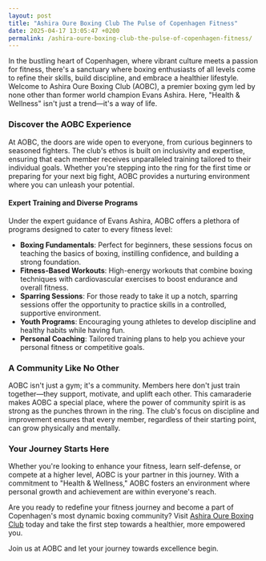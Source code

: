 ```yaml
---
layout: post
title: "Ashira Oure Boxing Club The Pulse of Copenhagen Fitness"
date: 2025-04-17 13:05:47 +0200
permalink: /ashira-oure-boxing-club-the-pulse-of-copenhagen-fitness/
---
```



In the bustling heart of Copenhagen, where vibrant culture meets a passion for fitness, there's a sanctuary where boxing enthusiasts of all levels come to refine their skills, build discipline, and embrace a healthier lifestyle. Welcome to Ashira Oure Boxing Club (AOBC), a premier boxing gym led by none other than former world champion Evans Ashira. Here, "Health & Wellness" isn't just a trend—it's a way of life.

### Discover the AOBC Experience

At AOBC, the doors are wide open to everyone, from curious beginners to seasoned fighters. The club's ethos is built on inclusivity and expertise, ensuring that each member receives unparalleled training tailored to their individual goals. Whether you're stepping into the ring for the first time or preparing for your next big fight, AOBC provides a nurturing environment where you can unleash your potential.

#### Expert Training and Diverse Programs

Under the expert guidance of Evans Ashira, AOBC offers a plethora of programs designed to cater to every fitness level:

- **Boxing Fundamentals**: Perfect for beginners, these sessions focus on teaching the basics of boxing, instilling confidence, and building a strong foundation.
- **Fitness-Based Workouts**: High-energy workouts that combine boxing techniques with cardiovascular exercises to boost endurance and overall fitness.
- **Sparring Sessions**: For those ready to take it up a notch, sparring sessions offer the opportunity to practice skills in a controlled, supportive environment.
- **Youth Programs**: Encouraging young athletes to develop discipline and healthy habits while having fun.
- **Personal Coaching**: Tailored training plans to help you achieve your personal fitness or competitive goals.

### A Community Like No Other

AOBC isn't just a gym; it's a community. Members here don't just train together—they support, motivate, and uplift each other. This camaraderie makes AOBC a special place, where the power of community spirit is as strong as the punches thrown in the ring. The club's focus on discipline and improvement ensures that every member, regardless of their starting point, can grow physically and mentally.

### Your Journey Starts Here

Whether you're looking to enhance your fitness, learn self-defense, or compete at a higher level, AOBC is your partner in this journey. With a commitment to "Health & Wellness," AOBC fosters an environment where personal growth and achievement are within everyone's reach.

Are you ready to redefine your fitness journey and become a part of Copenhagen's most dynamic boxing community? Visit [Ashira Oure Boxing Club](https://www.ashiraoure.com/) today and take the first step towards a healthier, more empowered you.

Join us at AOBC and let your journey towards excellence begin.